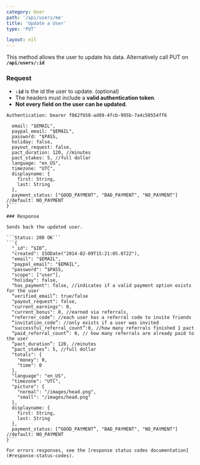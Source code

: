 ```yaml
---
category: User
path: '/api/users/me'
title: 'Update a User'
type: 'PUT'

layout: nil
---
```


This method allows the user to update his data. Alternatively call PUT on **`/api/users/:id`**

### Request

* **`:id`** is the id the user to update. (optional)
* The headers must include a **valid authentication token**.
* **Not every field on the user can be updated**. 

```Authentication: bearer f862f658-ad89-4fcb-995b-7a4c50554ff6```
```{
  email: "$EMAIL",
  paypal_email: "$EMAIL", 
  password: "$PASS,
  holiday: false,
  payout_request: false,
  pact_duration: 120, //minutes
  pact_stakes: 5, //full dollar
  language: "en_US",
  timezone: "UTC",
  displayname: {
    first: String,
    last: String
  },
  payment_status: ["GOOD_PAYMENT", "BAD_PAYMENT", "NO_PAYMENT"] //default: NO_PAYMENT
}```

### Response

Sends back the updated user.

```Status: 200 OK```
```{
  "_id": “$ID”,
  "created": ISODate("2014-02-09T15:21:05.072Z"),
  "email": "$EMAIL",
  "paypal_email": "$EMAIL", 
  "password": “$PASS,
  "scope": ["user"],
  "holiday": false,
  "has_payment": false, //indicates if a valid payment option exists for the user
  “verified_email”: true/false
  "payout_request": false,
  "current_earnings": 0,
  "current_bonus": 0, //earned via referrals,
  “referrer_code”: //each user has a referral code to invite friends
  “invitation_code”: //only exists if a user was invited
  “successful_referral_count”:0, //how many referrals finished 1 pact
  “paid_referral_count”: 0, // how many referrals are already paid to the user
  “pact_duration”: 120, //minutes
  “pact_stakes”: 5, //full dollar
  "totals": {
    "money": 0,
    "time": 0
  },
  "language": "en_US",
  "timezone": "UTC",
  "picture": {
    "normal": "/images/head.png",
    "small": "/images/head.png"
  },
  displayname: {
    first: String,
    last: String
  },
  payment_status: [“GOOD_PAYMENT”, "BAD_PAYMENT", "NO_PAYMENT"] //default: NO_PAYMENT
}```

For errors responses, see the [response status codes documentation](#response-status-codes).